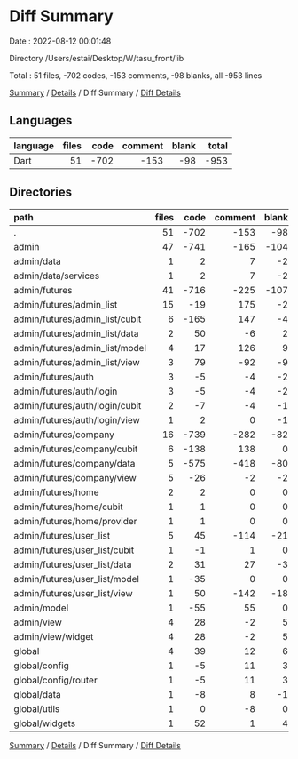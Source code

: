 # Diff Summary

Date : 2022-08-12 00:01:48

Directory /Users/estai/Desktop/W/tasu_front/lib

Total : 51 files,  -702 codes, -153 comments, -98 blanks, all -953 lines

[Summary](results.md) / [Details](details.md) / Diff Summary / [Diff Details](diff-details.md)

## Languages
| language | files | code | comment | blank | total |
| :--- | ---: | ---: | ---: | ---: | ---: |
| Dart | 51 | -702 | -153 | -98 | -953 |

## Directories
| path | files | code | comment | blank | total |
| :--- | ---: | ---: | ---: | ---: | ---: |
| . | 51 | -702 | -153 | -98 | -953 |
| admin | 47 | -741 | -165 | -104 | -1,010 |
| admin/data | 1 | 2 | 7 | -2 | 7 |
| admin/data/services | 1 | 2 | 7 | -2 | 7 |
| admin/futures | 41 | -716 | -225 | -107 | -1,048 |
| admin/futures/admin_list | 15 | -19 | 175 | -2 | 154 |
| admin/futures/admin_list/cubit | 6 | -165 | 147 | -4 | -22 |
| admin/futures/admin_list/data | 2 | 50 | -6 | 2 | 46 |
| admin/futures/admin_list/model | 4 | 17 | 126 | 9 | 152 |
| admin/futures/admin_list/view | 3 | 79 | -92 | -9 | -22 |
| admin/futures/auth | 3 | -5 | -4 | -2 | -11 |
| admin/futures/auth/login | 3 | -5 | -4 | -2 | -11 |
| admin/futures/auth/login/cubit | 2 | -7 | -4 | -1 | -12 |
| admin/futures/auth/login/view | 1 | 2 | 0 | -1 | 1 |
| admin/futures/company | 16 | -739 | -282 | -82 | -1,103 |
| admin/futures/company/cubit | 6 | -138 | 138 | 0 | 0 |
| admin/futures/company/data | 5 | -575 | -418 | -80 | -1,073 |
| admin/futures/company/view | 5 | -26 | -2 | -2 | -30 |
| admin/futures/home | 2 | 2 | 0 | 0 | 2 |
| admin/futures/home/cubit | 1 | 1 | 0 | 0 | 1 |
| admin/futures/home/provider | 1 | 1 | 0 | 0 | 1 |
| admin/futures/user_list | 5 | 45 | -114 | -21 | -90 |
| admin/futures/user_list/cubit | 1 | -1 | 1 | 0 | 0 |
| admin/futures/user_list/data | 2 | 31 | 27 | -3 | 55 |
| admin/futures/user_list/model | 1 | -35 | 0 | 0 | -35 |
| admin/futures/user_list/view | 1 | 50 | -142 | -18 | -110 |
| admin/model | 1 | -55 | 55 | 0 | 0 |
| admin/view | 4 | 28 | -2 | 5 | 31 |
| admin/view/widget | 4 | 28 | -2 | 5 | 31 |
| global | 4 | 39 | 12 | 6 | 57 |
| global/config | 1 | -5 | 11 | 3 | 9 |
| global/config/router | 1 | -5 | 11 | 3 | 9 |
| global/data | 1 | -8 | 8 | -1 | -1 |
| global/utils | 1 | 0 | -8 | 0 | -8 |
| global/widgets | 1 | 52 | 1 | 4 | 57 |

[Summary](results.md) / [Details](details.md) / Diff Summary / [Diff Details](diff-details.md)